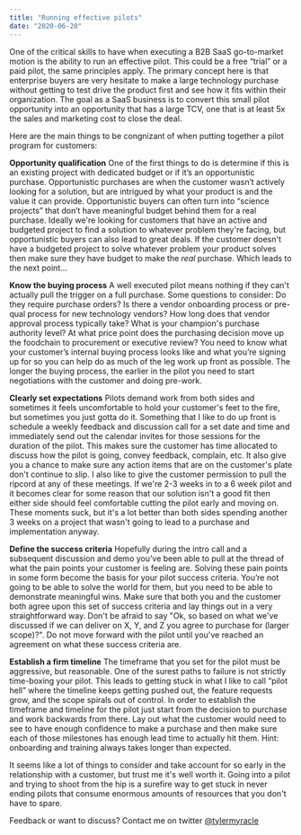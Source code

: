 ```yaml
---
title: "Running effective pilots"
date: "2020-06-20"
---
```


One of the critical skills to have when executing a B2B SaaS go-to-market motion is the ability to run an effective pilot. This could be a free “trial” or a paid pilot, the same principles apply. The primary concept here is that enterprise buyers are very hesitate to make a large technology purchase without getting to test drive the product first and see how it fits within their organization. The goal as a SaaS business is to convert this small pilot opportunity into an opportunity that has a large TCV, one that is at least 5x the sales and marketing cost to close the deal.

Here are the main things to be congnizant of when putting together a pilot program for customers:

**Opportunity qualification**
One of the first things to do is determine if this is an existing project with dedicated budget or if it’s an opportunistic purchase. Opportunistic purchases are when the customer wasn’t actively looking for a solution, but are intrigued by what your product is and the value it can provide. Opportunistic buyers can often turn into “science projects” that don’t have meaningful budget behind them for a real purchase. Ideally we're looking for customers that have an active and budgeted project to find a solution to whatever problem they're facing, but opportunistic buyers can also lead to great deals. If the customer doesn't have a budgeted project to solve whatever problem your product solves then make sure they have budget to make the _real_ purchase. Which leads to the next point...

**Know the buying process**
A well executed pilot means nothing if they can't actually pull the trigger on a full purchase. Some questions to consider: Do they require purchase orders? Is there a vendor onboarding process or pre-qual process for new technology vendors? How long does that vendor approval process typically take? What is your champion's purchase authority level? At what price point does the purchasing decision move up the foodchain to procurement or executive review? You need to know what your customer’s internal buying process looks like and what you’re signing up for so you can help do as much of the leg work up front as possible. The longer the buying process, the earlier in the pilot you need to start negotiations with the customer and doing pre-work.

**Clearly set expectations**
Pilots demand work from both sides and sometimes it feels uncomfortable to hold your customer's feet to the fire, but sometimes you just gotta do it. Something that I like to do up front is schedule a weekly feedback and discussion call for a set date and time and immediately send out the calendar invites for those sessions for the duration of the pilot. This makes sure the customer has time allocated to discuss how the pilot is going, convey feedback, complain, etc. It also give you a chance to make sure any action items that are on the customer's plate don't continue to slip. I also like to give the customer permission to pull the ripcord at any of these meetings. If we're 2-3 weeks in to a 6 week pilot and it becomes clear for some reason that our solution isn't a good fit then either side should feel comfortable cutting the pilot early and moving on. These moments suck, but it's a lot better than both sides spending another 3 weeks on a project that wasn't going to lead to a purchase and implementation anyway.

**Define the success criteria**
Hopefully during the intro call and a subsequent discussion and demo you’ve been able to pull at the thread of what the pain points your customer is feeling are. Solving these pain points in some form become the basis for your pilot success criteria. You’re not going to be able to solve the world for them, but you need to be able to demonstrate meaningful wins. Make sure that both you and the customer both agree upon this set of success criteria and lay things out in a very straightforward way. Don't be afraid to say "Ok, so based on what we've discussed if we can deliver on X, Y, and Z you agree to purchase for (larger scope)?". Do not move forward with the pilot until you've reached an agreement on what these success criteria are.

**Establish a firm timeline**
The timeframe that you set for the pilot must be aggressive, but reasonable. One of the surest paths to failure is not strictly time-boxing your pilot. This leads to getting stuck in what I like to call “pilot hell” where the timeline keeps getting pushed out, the feature requests grow, and the scope spirals out of control. In order to establish the timeframe and timeline for the pilot just start from the decision to purchase and work backwards from there. Lay out what the customer would need to see to have enough confidence to make a purchase and then make sure each of those milestones has enough lead time to actually hit them. Hint: onboarding and training always takes longer than expected.

It seems like a lot of things to consider and take account for so early in the relationship with a customer, but trust me it's well worth it. Going into a pilot and trying to shoot from the hip is a surefire way to get stuck in never ending pilots that consume enormous amounts of resources that you don't have to spare.

Feedback or want to discuss? Contact me on twitter [@tylermyracle](https://tmm.sh/twitter)
